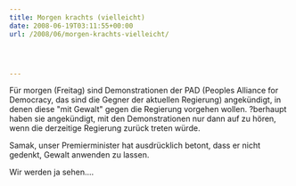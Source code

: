 ```yaml
---
title: Morgen krachts (vielleicht)
date: 2008-06-19T03:11:55+00:00
url: /2008/06/morgen-krachts-vielleicht/




---
```

Für morgen (Freitag) sind Demonstrationen der <span class="caps">PAD</span> (Peoples Alliance for Democracy, das sind die Gegner der aktuellen Regierung) angekündigt, in denen diese "mit Gewalt" gegen die Regierung vorgehen wollen. ?berhaupt haben sie angekündigt, mit den Demonstrationen nur dann auf zu hören, wenn die derzeitige Regierung zurück treten würde.

Samak, unser Premierminister hat ausdrücklich betont, dass er nicht gedenkt, Gewalt anwenden zu lassen.

Wir werden ja sehen....
